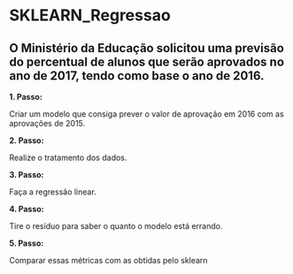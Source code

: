 # SKLEARN_Regressao

## O Ministério da Educação solicitou uma previsão do percentual de alunos que serão aprovados no ano de 2017, tendo como base o ano de 2016.

**1. Passo:**
   
   Criar um modelo que consiga prever o valor de aprovação em 2016 com as aprovações de 2015.

**2. Passo:**

   Realize o tratamento dos dados.
  
**3. Passo:** 
  
   Faça a regressão linear.
    
**4. Passo:**

   Tire o resíduo para saber o quanto o modelo está errando.  

**5. Passo:**

   Comparar essas métricas com as obtidas pelo sklearn
